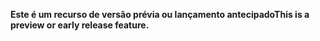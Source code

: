 <span data-ttu-id="17069-101">**Este é um recurso de versão prévia ou lançamento antecipado**</span><span class="sxs-lookup"><span data-stu-id="17069-101">**This is a preview or early release feature.**</span></span>